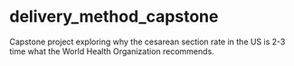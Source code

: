 # delivery_method_capstone
Capstone project exploring why the cesarean section rate in the US is 2-3 time what the World Health Organization recommends. 
